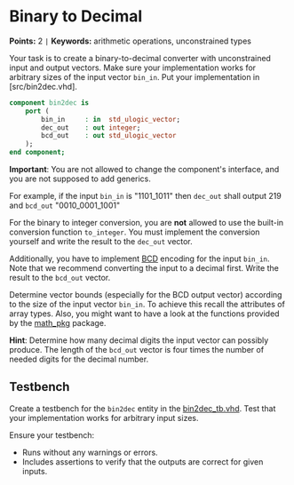 
# Binary to Decimal
**Points:** 2 ` | ` **Keywords:** arithmetic operations, unconstrained types


Your task is to create a binary-to-decimal converter with unconstrained input and output vectors.
Make sure your implementation works for arbitrary sizes of the input vector `bin_in`.
Put your implementation in [src/bin2dec.vhd].

```vhdl
component bin2dec is
	port (
		bin_in     : in  std_ulogic_vector;
		dec_out    : out integer;
		bcd_out    : out std_ulogic_vector
	);
end component;
```

**Important**: You are not allowed to change the component's interface, and you are not supposed to add generics.

For example, if the input `bin_in` is "1101_1011" then `dec_out` shall output 219 and `bcd_out` "0010_0001_1001"

For the binary to integer conversion, you are **not** allowed to use the built-in conversion function `to_integer`.
You must implement the conversion yourself and write the result to the `dec_out` vector.

Additionally, you have to implement [BCD](https://en.wikipedia.org/wiki/Binary-coded_decimal) encoding for the input `bin_in`.
Note that we recommend converting the input to a decimal first.
Write the result to the `bcd_out` vector.

Determine vector bounds (especially for the BCD output vector) according to the size of the input vector `bin_in`.
To achieve this recall the attributes of array types.
Also, you might want to have a look at the functions provided by the [math_pkg](../../lib/math/math.md) package.

**Hint**: Determine how many decimal digits the input vector can possibly produce.
The length of the `bcd_out` vector is four times the number of needed digits for the decimal number.

## Testbench

Create a testbench for the `bin2dec` entity in the [bin2dec_tb.vhd](tb/bin2dec_tb.vhd).
Test that your implementation works for arbitrary input sizes.

Ensure your testbench:
 * Runs without any warnings or errors.
 * Includes assertions to verify that the outputs are correct for given inputs.
